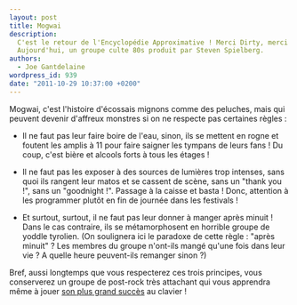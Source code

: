 ```yaml
---
layout: post
title: Mogwai
description:
  C'est le retour de l'Encyclopédie Approximative ! Merci Dirty, merci TMC !
  Aujourd'hui, un groupe culte 80s produit par Steven Spielberg.
authors:
  - Joe Gantdelaine
wordpress_id: 939
date: "2011-10-29 10:37:00 +0200"
---
```


Mogwai, c'est l'histoire d'écossais mignons comme des peluches, mais qui peuvent
devenir d'affreux monstres si on ne respecte pas certaines règles :

- Il ne faut pas leur faire boire de l'eau, sinon, ils se mettent en rogne et
  foutent les amplis à 11 pour faire saigner les tympans de leurs fans ! Du
  coup, c'est bière et alcools forts à tous les étages !

- Il ne faut pas les exposer à des sources de lumières trop intenses, sans quoi
  ils rangent leur matos et se cassent de scène, sans un "thank you !", sans un
  "goodnight !". Passage à la caisse et basta ! Donc, attention à les programmer
  plutôt en fin de journée dans les festivals !

- Et surtout, surtout, il ne faut pas leur donner à manger après minuit ! Dans
  le cas contraire, ils se métamorphosent en horrible groupe de yoddle tyrolien.
  (On soulignera ici le paradoxe de cette règle : "après minuit" ? Les membres
  du groupe n'ont-ils mangé qu'une fois dans leur vie ? A quelle heure
  peuvent-ils remanger sinon ?)

Bref, aussi longtemps que vous respecterez ces trois principes, vous conserverez
un groupe de post-rock très attachant qui vous apprendra même à jouer
[son plus grand succès](http://www.youtube.com/watch?v=euhUfZGddwk) au clavier !
